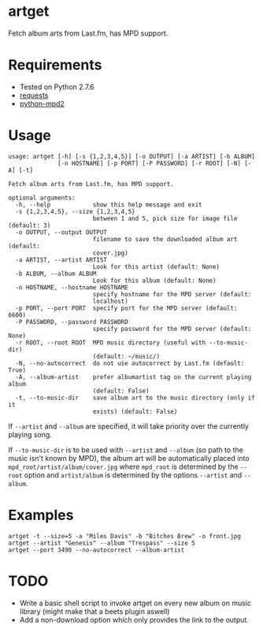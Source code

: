 artget
======

Fetch album arts from Last.fm, has MPD support.

Requirements
============
* Tested on Python 2.7.6
* [requests](http://requests.readthedocs.org/en/latest/)
* [python-mpd2](https://github.com/Mic92/python-mpd2)

Usage
=====

    usage: artget [-h] [-s {1,2,3,4,5}] [-o OUTPUT] [-a ARTIST] [-b ALBUM]
                  [-n HOSTNAME] [-p PORT] [-P PASSWORD] [-r ROOT] [-N] [-A] [-t]
    
    Fetch album arts from Last.fm, has MPD support.
    
    optional arguments:
      -h, --help            show this help message and exit
      -s {1,2,3,4,5}, --size {1,2,3,4,5}
                            between 1 and 5, pick size for image file (default: 3)
      -o OUTPUT, --output OUTPUT
                            filename to save the downloaded album art (default:
                            cover.jpg)
      -a ARTIST, --artist ARTIST
                            Look for this artist (default: None)
      -b ALBUM, --album ALBUM
                            Look for this album (default: None)
      -n HOSTNAME, --hostname HOSTNAME
                            specify hostname for the MPD server (default:
                            localhost)
      -p PORT, --port PORT  specify port for the MPD server (default: 6600)
      -P PASSWORD, --password PASSWORD
                            specify password for the MPD server (default: None)
      -r ROOT, --root ROOT  MPD music directory (useful with --to-music-dir)
                            (default: ~/music/)
      -N, --no-autocorrect  do not use autocorrect by Last.fm (default: True)
      -A, --album-artist    prefer albumartist tag on the current playing album
                            (default: False)
      -t, --to-music-dir    save album art to the music directory (only if it
                            exists) (default: False)

If `--artist` and `--album` are specified, it will take priority over the
currently playing song.

If `--to-music-dir` is to be used with `--artist` and `--album` (so path to the music isn't known by MPD), the album art will be automatically placed into `mpd_root/artist/album/cover.jpg` where `mpd_root` is determined by the `--root` option and `artist/album` is determined by the options `--artist` and `--album`.

Examples
========

    artget -t --size=5 -a "Miles Davis" -b "Bitches Brew" -o front.jpg
    artget --artist "Genesis" --album "Trespass" --size 5
    artget --port 3490 --no-autocorrect --album-artist

TODO
====

* Write a basic shell script to invoke artget on every new album on music library (might make that a beets plugin aswell)
* Add a non-download option which only provides the link to the output.
